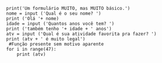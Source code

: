     print('Um formulário MUITO, mas MUITO básico.')
    nome = input ('Qual é o seu nome? ')
    print ('Olá '+ nome)
    idade = input ('Quantos anos você tem? ')
    print ('também tenho '+ idade + ' anos')
    atv = input ('Qual é sua atividade favorita pra fazer? ')
    print (atv + ' é muito legal')
     #Função presente sem motivo aparente
    for i in range(47):
        print (atv)
